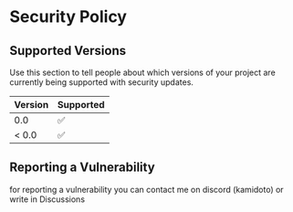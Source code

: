 # Security Policy

## Supported Versions

Use this section to tell people about which versions of your project are
currently being supported with security updates.

| Version | Supported          |
| ------- | ------------------ |
|   0.0   | :white_check_mark: |
| < 0.0   | :white_check_mark: |

## Reporting a Vulnerability

for reporting a vulnerability you can contact me on discord (kamidoto) or write in Discussions
